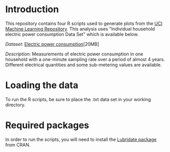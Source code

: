 # Introduction

This repository contains four R scripts used to generate plots from the [UCI Machine Learning Repository](http://archive.ics.uci.edu/ml/). 
This analysis uses "Individual household electric power consumption Data Set" which is available below.

*Dataset*: [Electric power consumption](https://d396qusza40orc.cloudfront.net/exdata%2Fdata%2Fhousehold_power_consumption.zip)[20MB]

*Description*: Measurements of electric power consumption in one household with a one-minute sampling rate over a period of almost 4 years. Different electrical quantities and some sub-metering values are available.

# Loading the data
To run the R scripts, be sure to place the .txt data set in your working directory. 

# Required packages
In order to run the scripts, you will need to install the [Lubridate package](http://cran.r-project.org/web/packages/lubridate/index.html) from CRAN. 